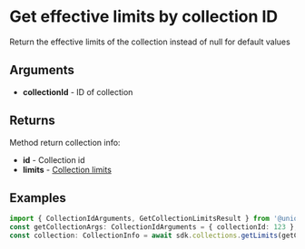 # Get effective limits by collection ID

Return the effective limits of the collection instead of null for default values

## Arguments

- **collectionId** - ID of collection

## Returns

Method return collection info:

- **id** - Collection id
- **limits** - [Collection limits](../set-collection-limits#arguments)
## Examples

```typescript
import { CollectionIdArguments, GetCollectionLimitsResult } from '@unique-nft/sdk/types';
const getCollectionArgs: CollectionIdArguments = { collectionId: 123 };
const collection: CollectionInfo = await sdk.collections.getLimits(getCollectionArgs);
```
